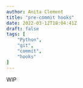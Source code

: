 ```yaml
---
author: Anita Clement
title: "pre-commit hooks"
date: 2022-03-12T18:04:41Z
draft: false
tags: [
    "Python",
    "git",
    "commit",
    "hooks"
]
---
```


WIP